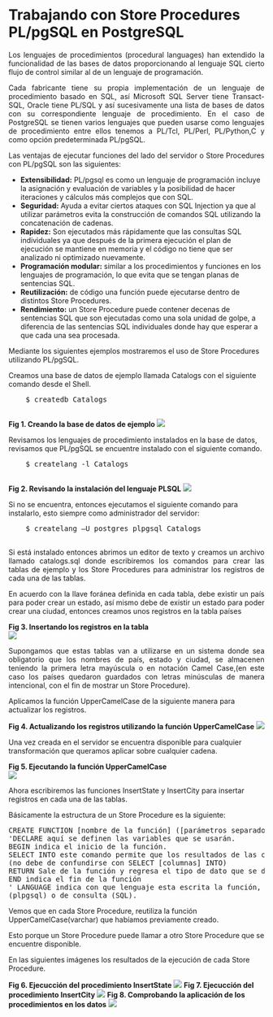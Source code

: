# Trabajando con Store Procedures PL/pgSQL en PostgreSQL
<p align="justify">
Los lenguajes de procedimientos (procedural languages) han extendido la funcionalidad de las bases de datos proporcionando al lenguaje SQL cierto flujo de control similar al de un lenguaje de programación.
</p>
<p align="justify">
Cada fabricante tiene su propia implementación de un lenguaje de procedimiento basado en SQL, así Microsoft SQL Server tiene Transact-SQL, Oracle tiene PL/SQL y así sucesivamente una lista de bases de datos con su correspondiente lenguaje de procedimiento. En el caso de PostgreSQL se tienen varios lenguajes que pueden usarse como lenguajes de procedimiento entre ellos tenemos a PL/Tcl, PL/Perl, PL/Python,C y como opción predeterminada PL/pgSQL.
</p>
<p align="justify">
Las ventajas de ejecutar funciones del lado del servidor o Store Procedures con PL/pgSQL son las siguientes:
</p>
<ul>
<li><b>Extensibilidad:</b> PL/pgsql es como un lenguaje de programación incluye la asignación y evaluación de variables y la posibilidad de hacer iteraciones y cálculos más complejos que con SQL.</li>
<li><b>Seguridad:</b> Ayuda a evitar ciertos ataques con SQL Injection ya que al utilizar parámetros evita la construcción de comandos SQL utilizando la concatenación de cadenas.</li>
<li><b>Rapidez:</b> Son ejecutados más rápidamente que las consultas SQL individuales ya que después de la primera ejecución el plan de ejecución se mantiene en memoria y el código no tiene que ser analizado ni optimizado nuevamente.</li>
<li><b>Programación modular:</b> similar a los procedimientos y funciones en los lenguajes de programación, lo que evita que se tengan planas de sentencias SQL.</li>
<li><b>Reutilización:</b> de código una función puede ejecutarse dentro de distintos Store Procedures.</li>
<li><b>Rendimiento:</b> un Store Procedure puede contener decenas de sentencias SQL que son ejecutadas como una sola unidad de golpe, a diferencia de las sentencias SQL individuales donde hay que esperar a que cada una sea procesada.</li>
</ul>
<p>
Mediante los siguientes ejemplos mostraremos el uso de Store Procedures utilizando PL/pgSQL.
</p>
<p>
Creamos una base de datos de ejemplo llamada Catalogs con el siguiente comando desde el Shell.
</p>
<pre>
    $ createdb Catalogs

</pre>
<b>Fig 1. Creando la base de datos de ejemplo</b>
<img src="images/img1.png">
<p>
Revisamos los lenguajes de procedimiento instalados en la base de datos, revisamos que PL/pgSQL se encuentre instalado con el siguiente comando.
</p>
<pre>
    $ createlang -l Catalogs

</pre>
<b>Fig 2. Revisando la instalación del lenguaje PLSQL</b>
<img src="images/img2.png">
<p>
Si no se encuentra, entonces ejecutamos el siguiente comando para instalarlo, esto siempre como administrador del servidor:
</p>
<pre>
    $ createlang –U postgres plpgsql Catalogs

</pre>
<p align="justify">
Si está instalado entonces abrimos un editor de texto y creamos un archivo llamado catalogs.sql donde escribiremos los comandos para crear las tablas de ejemplo y los Store Procedures para administrar los registros de cada una de las tablas.
</p>
<p align="justify">
En acuerdo con la llave foránea definida en cada tabla, debe existir un país para poder crear un estado, así mismo debe de existir un estado para poder crear una ciudad, entonces creamos unos registros en la tabla países
</p>
<b>Fig 3. Insertando los registros en la tabla</b><br/>
<img src="images/img3.png">
<p align="justify">
Supongamos que estas tablas van a utilizarse en un sistema donde sea obligatorio que los nombres de país, estado y ciudad, se almacenen teniendo la primera letra mayúscula o en notación Camel Case,(en este caso los países quedaron guardados con letras minúsculas de manera intencional, con el fin de mostrar un Store Procedure).
<p>
Aplicamos la función UpperCamelCase de la siguiente manera para actualizar los registros.
</p>
<b>Fig 4. Actualizando los registros utilizando la función UpperCamelCase</b>
<img src="images/img4.png">
<p>
Una vez creada en el servidor se encuentra disponible para cualquier transformación que queramos aplicar sobre cualquier cadena.
</p>
<b>Fig 5. Ejecutando la función UpperCamelCase</b><br/>
<img src="images/img5.png">
<p>
Ahora escribiremos las funciones InsertState y InsertCity para insertar registros en cada una de las tablas.
</p>
<p>
Básicamente la estructura de un Store Procedure es la siguiente:
</p>
<pre>
CREATE FUNCTION [nombre de la función] ([parámetros separados por comas]) RETURNS [el tipo de dato que regresa] AS
'DECLARE aquí se definen las variables que se usarán.
BEGIN indica el inicio de la función.
SELECT INTO este comando permite que los resultados de las consultas sean asignados a variables. 
(no debe de confundirse con SELECT [columnas] INTO)
RETURN Sale de la función y regresa el tipo de dato que se declaro después de la palabra RETURNS del CREATE FUNCTION
END indica el fin de la función
' LANGUAGE indica con que lenguaje esta escrita la función, puede ser un lenguaje de procedimiento 
(plpgsql) o de consulta (SQL).
</pre>
<p>
Vemos que en cada Store Procedure, reutiliza la función UpperCamelCase(varchar) que habíamos previamente creado.
</p>
<p>
Esto porque un Store Procedure puede llamar a otro Store Procedure que se encuentre disponible.
</p>
<p>
En las siguientes imágenes los resultados de la ejecución de cada Store Procedure.
</p>
<b>Fig 6. Ejecucción del procedimiento InsertState</b>
<img src="images/img6.png">
<b>Fig 7. Ejecucción del procedimiento InsertCity</b>
<img src="images/img7.png">
<b>Fig 8. Comprobando la aplicación de los procedimientos en los datos</b>
<img src="images/img8.png">
